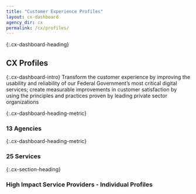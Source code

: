 ```yaml
---
title: "Customer Experience Profiles"
layout: cx-dashboard
agency_dir: cx
permalink: /cx/profiles/
---
```


{:.cx-dashboard-heading}
## CX Profiles

{:.cx-dashboard-intro}
Transform the customer experience by improving the usability and reliability of our Federal Government’s most critical digital services; create measurable improvements in customer satisfaction by using the principles and practices proven by leading private sector organizations


<div class="cx-heading-metrics" markdown="1"> 

{:.cx-dashboard-heading-metric}
### 13 Agencies

{:.cx-dashboard-heading-metric}
### 25 Services

</div>

{:.cx-section-heading}
### High Impact Service Providers - Individual Profiles
